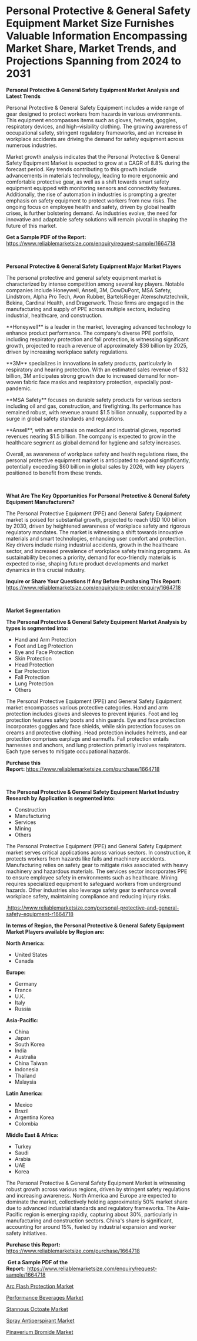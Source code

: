 <p><h1>Personal Protective & General Safety Equipment Market Size Furnishes Valuable Information Encompassing Market Share, Market Trends, and Projections Spanning from 2024 to 2031</h1></p><p><strong>Personal Protective & General Safety Equipment Market Analysis and Latest Trends</strong></p>
<p><p>Personal Protective & General Safety Equipment includes a wide range of gear designed to protect workers from hazards in various environments. This equipment encompasses items such as gloves, helmets, goggles, respiratory devices, and high-visibility clothing. The growing awareness of occupational safety, stringent regulatory frameworks, and an increase in workplace accidents are driving the demand for safety equipment across numerous industries.</p><p>Market growth analysis indicates that the Personal Protective & General Safety Equipment Market is expected to grow at a CAGR of 8.8% during the forecast period. Key trends contributing to this growth include advancements in materials technology, leading to more ergonomic and comfortable protective gear, as well as a shift towards smart safety equipment equipped with monitoring sensors and connectivity features. Additionally, the rise of automation in industries is prompting a greater emphasis on safety equipment to protect workers from new risks. The ongoing focus on employee health and safety, driven by global health crises, is further bolstering demand. As industries evolve, the need for innovative and adaptable safety solutions will remain pivotal in shaping the future of this market.</p></p>
<p><strong>Get a Sample PDF of the Report:&nbsp;</strong> <a href="https://www.reliablemarketsize.com/enquiry/request-sample/1664718?utm_campaign=1838&utm_medium=2&utm_source=Github&utm_content=ia&utm_term=09122024&utm_id=personal-protective-general-safety-equipment">https://www.reliablemarketsize.com/enquiry/request-sample/1664718</a></p>
<p>&nbsp;</p>
<p><strong>Personal Protective & General Safety Equipment Major Market Players</strong></p>
<p><p>The personal protective and general safety equipment market is characterized by intense competition among several key players. Notable companies include Honeywell, Ansell, 3M, DowDuPont, MSA Safety, Lindstrom, Alpha Pro Tech, Avon Rubber, BartelsRieger Atemschutztechnik, Bekina, Cardinal Health, and Dragerwerk. These firms are engaged in the manufacturing and supply of PPE across multiple sectors, including industrial, healthcare, and construction.</p><p>**Honeywell** is a leader in the market, leveraging advanced technology to enhance product performance. The company's diverse PPE portfolio, including respiratory protection and fall protection, is witnessing significant growth, projected to reach a revenue of approximately $36 billion by 2025, driven by increasing workplace safety regulations.</p><p>**3M** specializes in innovations in safety products, particularly in respiratory and hearing protection. With an estimated sales revenue of $32 billion, 3M anticipates strong growth due to increased demand for non-woven fabric face masks and respiratory protection, especially post-pandemic.</p><p>**MSA Safety** focuses on durable safety products for various sectors including oil and gas, construction, and firefighting. Its performance has remained robust, with revenue around $1.5 billion annually, supported by a surge in global safety standards and regulations.</p><p>**Ansell**, with an emphasis on medical and industrial gloves, reported revenues nearing $1.5 billion. The company is expected to grow in the healthcare segment as global demand for hygiene and safety increases.</p><p>Overall, as awareness of workplace safety and health regulations rises, the personal protective equipment market is anticipated to expand significantly, potentially exceeding $60 billion in global sales by 2026, with key players positioned to benefit from these trends.</p></p>
<p>&nbsp;</p>
<p><strong>What Are The Key Opportunities For Personal Protective & General Safety Equipment Manufacturers?</strong></p>
<p><p>The Personal Protective Equipment (PPE) and General Safety Equipment market is poised for substantial growth, projected to reach USD 100 billion by 2030, driven by heightened awareness of workplace safety and rigorous regulatory mandates. The market is witnessing a shift towards innovative materials and smart technologies, enhancing user comfort and protection. Key drivers include rising industrial accidents, growth in the healthcare sector, and increased prevalence of workplace safety training programs. As sustainability becomes a priority, demand for eco-friendly materials is expected to rise, shaping future product developments and market dynamics in this crucial industry.</p></p>
<p><strong>Inquire or Share Your Questions If Any Before Purchasing This Report:</strong> <a href="https://www.reliablemarketsize.com/enquiry/pre-order-enquiry/1664718?utm_campaign=1838&utm_medium=2&utm_source=Github&utm_content=ia&utm_term=09122024&utm_id=personal-protective-general-safety-equipment">https://www.reliablemarketsize.com/enquiry/pre-order-enquiry/1664718</a></p>
<p>&nbsp;</p>
<p><strong>Market Segmentation</strong></p>
<p><strong>The Personal Protective & General Safety Equipment Market Analysis by types is segmented into:</strong></p>
<p><ul><li>Hand and Arm Protection</li><li>Foot and Leg Protection</li><li>Eye and Face Protection</li><li>Skin Protection</li><li>Head Protection</li><li>Ear Protection</li><li>Fall Protection</li><li>Lung Protection</li><li>Others</li></ul></p>
<p><p>The Personal Protective Equipment (PPE) and General Safety Equipment market encompasses various protective categories. Hand and arm protection includes gloves and sleeves to prevent injuries. Foot and leg protection features safety boots and shin guards. Eye and face protection incorporates goggles and face shields, while skin protection focuses on creams and protective clothing. Head protection includes helmets, and ear protection comprises earplugs and earmuffs. Fall protection entails harnesses and anchors, and lung protection primarily involves respirators. Each type serves to mitigate occupational hazards.</p></p>
<p><strong>Purchase this Report:&nbsp;</strong><a href="https://www.reliablemarketsize.com/purchase/1664718?utm_campaign=1838&utm_medium=2&utm_source=Github&utm_content=ia&utm_term=09122024&utm_id=personal-protective-general-safety-equipment">https://www.reliablemarketsize.com/purchase/1664718</a></p>
<p>&nbsp;</p>
<p><strong>The Personal Protective & General Safety Equipment Market Industry Research by Application is segmented into:</strong></p>
<p><ul><li>Construction</li><li>Manufacturing</li><li>Services</li><li>Mining</li><li>Others</li></ul></p>
<p><p>The Personal Protective Equipment (PPE) and General Safety Equipment market serves critical applications across various sectors. In construction, it protects workers from hazards like falls and machinery accidents. Manufacturing relies on safety gear to mitigate risks associated with heavy machinery and hazardous materials. The services sector incorporates PPE to ensure employee safety in environments such as healthcare. Mining requires specialized equipment to safeguard workers from underground hazards. Other industries also leverage safety gear to enhance overall workplace safety, maintaining compliance and reducing injury risks.</p></p>
<p><a href="https://www.reliablemarketsize.com/personal-protective-and-general-safety-equipment-r1664718?utm_campaign=1838&utm_medium=2&utm_source=Github&utm_content=ia&utm_term=09122024&utm_id=personal-protective-general-safety-equipment">&nbsp;https://www.reliablemarketsize.com/personal-protective-and-general-safety-equipment-r1664718</a></p>
<p><strong>In terms of Region, the Personal Protective & General Safety Equipment Market Players available by Region are:</strong></p>
<p>
    <p> <strong> North America: </strong>
        <ul>
            <li>United States</li>
            <li>Canada</li>
        </ul>
        </p> 
    <p> <strong> Europe: </strong>
        <ul>
            <li>Germany</li>
            <li>France</li>
            <li>U.K.</li>
            <li>Italy</li>
            <li>Russia</li>
        </ul>
        </p> 
    <p> <strong> Asia-Pacific: </strong>
        <ul>
            <li>China</li>
            <li>Japan</li>
            <li>South Korea</li>
            <li>India</li>
            <li>Australia</li>
            <li>China Taiwan</li>
            <li>Indonesia</li>
            <li>Thailand</li>
            <li>Malaysia</li>
        </ul>
        </p> 
    <p> <strong> Latin America: </strong>
        <ul>
            <li>Mexico</li>
            <li>Brazil</li>
            <li>Argentina Korea</li>
            <li>Colombia</li>
        </ul>
        </p> 
    <p> <strong> Middle East & Africa: </strong>
        <ul>
            <li>Turkey</li>
            <li>Saudi</li>
            <li>Arabia</li>
            <li>UAE</li>
            <li>Korea</li>
        </ul>
    </p>
    </p>
<p><p>The Personal Protective & General Safety Equipment Market is witnessing robust growth across various regions, driven by stringent safety regulations and increasing awareness. North America and Europe are expected to dominate the market, collectively holding approximately 50% market share due to advanced industrial standards and regulatory frameworks. The Asia-Pacific region is emerging rapidly, capturing about 30%, particularly in manufacturing and construction sectors. China's share is significant, accounting for around 15%, fueled by industrial expansion and worker safety initiatives.</p></p>
<p><strong>Purchase this Report: </strong><a href="https://www.reliablemarketsize.com/purchase/1664718?utm_campaign=1838&utm_medium=2&utm_source=Github&utm_content=ia&utm_term=09122024&utm_id=personal-protective-general-safety-equipment">https://www.reliablemarketsize.com/purchase/1664718</a></p>
<p>&nbsp;<strong>Get a Sample PDF of the Report:&nbsp;&nbsp;</strong><a href="https://www.reliablemarketsize.com/enquiry/request-sample/1664718?utm_campaign=1838&utm_medium=2&utm_source=Github&utm_content=ia&utm_term=09122024&utm_id=personal-protective-general-safety-equipment">https://www.reliablemarketsize.com/enquiry/request-sample/1664718</a></p>
<p><strong></strong></p>
<p><p><a href="https://www.linkedin.com/pulse/arc-flash-protection-market-research-report-drivers-critical-issues-yxdmf?utm_campaign=1838&utm_medium=2&utm_source=Github&utm_content=ia&utm_term=09122024&utm_id=personal-protective-general-safety-equipment">Arc Flash Protection Market</a></p><p><a href="https://github.com/pizolina/Market-Research-Report-List-6/blob/main/performance-beverages-market.md?utm_campaign=1838&utm_medium=2&utm_source=Github&utm_content=ia&utm_term=09122024&utm_id=personal-protective-general-safety-equipment">Performance Beverages Market</a></p><p><a href="https://www.linkedin.com/pulse/factors-affecting-stannous-octoatemarket-growth-rate-42-cagr-njhff?utm_campaign=1838&utm_medium=2&utm_source=Github&utm_content=ia&utm_term=09122024&utm_id=personal-protective-general-safety-equipment">Stannous Octoate Market</a></p><p><a href="https://www.linkedin.com/pulse/spray-antiperspirant-market-forecast-2024-2031-anticipating-5j2je?utm_campaign=1838&utm_medium=2&utm_source=Github&utm_content=ia&utm_term=09122024&utm_id=personal-protective-general-safety-equipment">Spray Antiperspirant Market</a></p><p><a href="https://www.linkedin.com/pulse/pinaverium-bromide-market-future-analysis-its-size-technology-npgge?utm_campaign=1838&utm_medium=2&utm_source=Github&utm_content=ia&utm_term=09122024&utm_id=personal-protective-general-safety-equipment">Pinaverium Bromide Market</a></p></p>